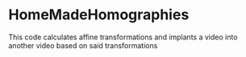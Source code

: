 # HomeMadeHomographies
This code calculates affine transformations and implants a video into another video based on said transformations
